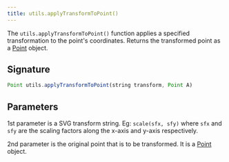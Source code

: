```yaml
---
title: utils.applyTransformToPoint()
---
```


The `utils.applyTransformToPoint()` function applies a specified transformation to the point's coordinates. Returns the transformed point as a [Point](https://freesewing.dev/reference/api/point) object.

## Signature

```js
Point utils.applyTransformToPoint(string transform, Point A)
```

## Parameters

1st parameter is a SVG transform string. Eg: `scale(sfx, sfy)` where `sfx` and `sfy` are the scaling factors along the x-axis and y-axis respectively.

2nd parameter is the original point that is to be transformed. It is a [Point](https://freesewing.dev/reference/api/point) object.

